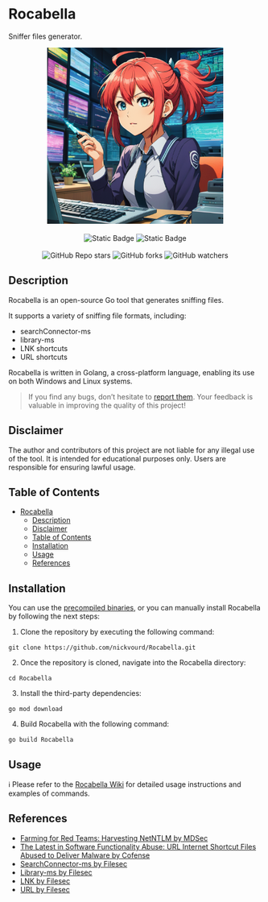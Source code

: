 # Rocabella

Sniffer files generator.

<p align="center">
  <img width="350" height="350" src="/Pictures/Rocabella-Logo.png"><br /><br />
  <img alt="Static Badge" src="https://img.shields.io/badge/License-MIT-green?link=https%3A%2F%2Fgithub.com%2Fnickvourd%2FRocabella%2Fblob%2Fmain%2FLICENSE">
  <img alt="Static Badge" src="https://img.shields.io/badge/Version-1.0%20(Death Star)-red?link=https%3A%2F%2Fgithub.com%2Fnickvourd%2FRocabella%2Freleases"><br /><br />
  <img alt="GitHub Repo stars" src="https://img.shields.io/github/stars/nickvourd/Rocabella?logoColor=yellow">
  <img alt="GitHub forks" src="https://img.shields.io/github/forks/nickvourd/Rocabella?logoColor=red">
  <img alt="GitHub watchers" src="https://img.shields.io/github/watchers/nickvourd/Rocabella?logoColor=blue">
</p>

## Description

Rocabella is an open-source Go tool that generates sniffing files.

It supports a variety of sniffing file formats, including:

- searchConnector-ms
- library-ms
- LNK shortcuts
- URL shortcuts

Rocabella is written in Golang, a cross-platform language, enabling its use on both Windows and Linux systems.

> If you find any bugs, don’t hesitate to [report them](https://github.com/nickvourd/Rocabella/issues). Your feedback is valuable in improving the quality of this project!

## Disclaimer

The author and contributors of this project are not liable for any illegal use of the tool. It is intended for educational purposes only. Users are responsible for ensuring lawful usage.

## Table of Contents
- [Rocabella](#rocabella)
  - [Description](#description)
  - [Disclaimer](#disclaimer)
  - [Table of Contents](#table-of-contents)
  - [Installation](#installation)
  - [Usage](#usage)
  - [References](#references)
 
## Installation

You can use the [precompiled binaries](https://github.com/nickvourd/Rocabella/releases), or you can manually install Rocabella by following the next steps:

1) Clone the repository by executing the following command:

```
git clone https://github.com/nickvourd/Rocabella.git
```

2) Once the repository is cloned, navigate into the Rocabella directory:

```
cd Rocabella
```

3) Install the third-party dependencies:

```
go mod download
```

4) Build Rocabella with the following command:

```
go build Rocabella
```

## Usage

:information_source: Please refer to the [Rocabella Wiki](https://github.com/nickvourd/Rocabella/wiki) for detailed usage instructions and examples of commands.

## References

- [Farming for Red Teams: Harvesting NetNTLM by MDSec](https://www.mdsec.co.uk/2021/02/farming-for-red-teams-harvesting-netntlm/)
- [The Latest in Software Functionality Abuse: URL Internet Shortcut Files Abused to Deliver Malware by Cofense](https://cofense.com/blog/latest-software-functionality-abuse-url-internet-shortcut-files-abused-deliver-malware/)
- [SearchConnector-ms by Filesec](https://filesec.io/searchConnector-ms)
- [Library-ms by Filesec](https://filesec.io/library-ms)
- [LNK by Filesec](https://filesec.io/lnk)
- [URL by Filesec](https://filesec.io/url)
